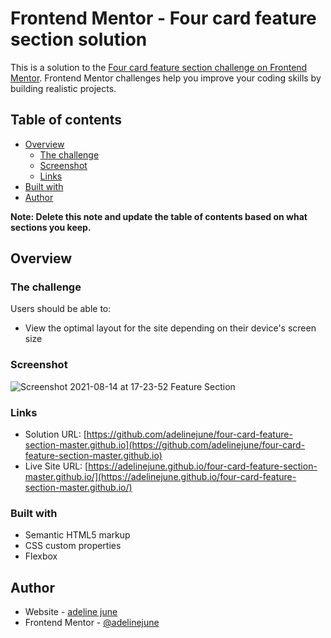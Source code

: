 # Frontend Mentor - Four card feature section solution

This is a solution to the [Four card feature section challenge on Frontend Mentor](https://www.frontendmentor.io/challenges/four-card-feature-section-weK1eFYK). Frontend Mentor challenges help you improve your coding skills by building realistic projects.

## Table of contents

- [Overview](#overview)
  - [The challenge](#the-challenge)
  - [Screenshot](#screenshot)
  - [Links](#links)
- [Built with](#built-with)
- [Author](#author)

**Note: Delete this note and update the table of contents based on what sections you keep.**

## Overview

### The challenge

Users should be able to:

- View the optimal layout for the site depending on their device's screen size

### Screenshot

![Screenshot 2021-08-14 at 17-23-52 Feature Section](https://user-images.githubusercontent.com/75600902/129442084-fd6ce7ca-8059-42f9-a40a-69ecdec5e61b.png)

### Links

- Solution URL: [https://github.com/adelinejune/four-card-feature-section-master.github.io](https://github.com/adelinejune/four-card-feature-section-master.github.io)
- Live Site URL: [https://adelinejune.github.io/four-card-feature-section-master.github.io/](https://adelinejune.github.io/four-card-feature-section-master.github.io/)

### Built with

- Semantic HTML5 markup
- CSS custom properties
- Flexbox

## Author

- Website - [adeline june](https://github.com/adelinejune)
- Frontend Mentor - [@adelinejune](https://www.frontendmentor.io/profile/adelinejune)
